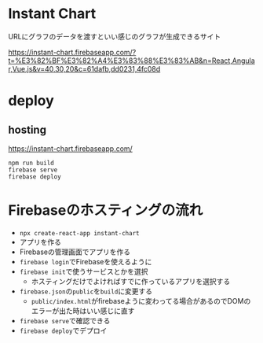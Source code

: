 # Instant Chart
URLにグラフのデータを渡すといい感じのグラフが生成できるサイト

https://instant-chart.firebaseapp.com/?t=%E3%82%BF%E3%82%A4%E3%83%88%E3%83%AB&n=React,Angular,Vue.js&v=40,30,20&c=61dafb,dd0231,4fc08d

# deploy
## hosting
https://instant-chart.firebaseapp.com/

```
npm run build
firebase serve
firebase deploy
```

# Firebaseのホスティングの流れ
* `npx create-react-app instant-chart`
* アプリを作る
* Firebaseの管理画面でアプリを作る
* `firebase login`でFirebaseを使えるように
* `firebase init`で使うサービスとかを選択
  * ホスティングだけでよければすでに作っているアプリを選択する
* `firebase.json`の`public`を`build`に変更する
  * `public/index.html`がfirebaseように変わってる場合があるのでDOMのエラーが出た時はいい感じに直す
* `firebase serve`で確認できる
* `firebase deploy`でデプロイ